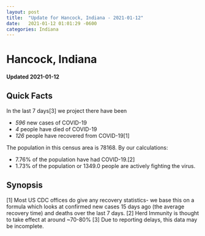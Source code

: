 ```yaml
---
layout: post
title:  "Update for Hancock, Indiana - 2021-01-12"
date:   2021-01-12 01:01:29 -0600
categories: Indiana
---
```


# Hancock, Indiana
#### Updated 2021-01-12

## Quick Facts

In the last 7 days[3] we project there have been
- *596* new cases of COVID-19
- *4* people have died of COVID-19
- *126* people have recovered from COVID-19[1]

The population in this census area is 78168. By our calculations:
- 7.76% of the population have had COVID-19.[2]
- 1.73% of the population or 1349.0 people are actively fighting the virus.

## Synopsis




[1] Most US CDC offices do give any recovery statistics- we base this on a formula which looks at confirmed new cases
15 days ago (the average recovery time) and deaths over the last 7 days.
[2] Herd Immunity is thought to take effect at around ~70-80%
[3] Due to reporting delays, this data may be incomplete. 
    